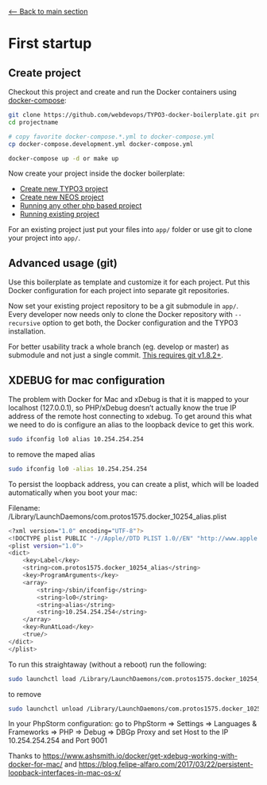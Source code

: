 [<-- Back to main section](../README.md)

# First startup

## Create project

Checkout this project and create and run the Docker containers using [docker-compose](https://github.com/docker/compose):

```bash
git clone https://github.com/webdevops/TYPO3-docker-boilerplate.git projectname
cd projectname

# copy favorite docker-compose.*.yml to docker-compose.yml
cp docker-compose.development.yml docker-compose.yml

docker-compose up -d or make up
```

Now create your project inside the docker boilerplate:

- [Create new TYPO3 project](PROJECT-TYPO3.md)
- [Create new NEOS project](PROJECT-NEOS.md)
- [Running any other php based project](PROJECT-OTHER.md)
- [Running existing project](PROJECT-EXISTING.md)

For an existing project just put your files into `app/` folder or use git to clone your project into `app/`.

## Advanced usage (git)

Use this boilerplate as template and customize it for each project. Put this Docker
configuration for each project into separate git repositories.

Now set your existing project repository to be a git submodule in `app/`.
Every developer now needs only to clone the Docker repository with `--recursive` option
to get both, the Docker configuration and the TYPO3 installation.

For better usability track a whole branch (eg. develop or master) as submodule and not just a single commit. [This requires git v1.8.2+](https://git.kernel.org/cgit/git/git.git/tree/Documentation/RelNotes/1.8.2.txt?id=v1.8.2#n186).

## XDEBUG for mac configuration

The problem with Docker for Mac and xDebug is that it is mapped to your localhost (127.0.0.1), so PHP/xDebug doesn’t actually know the true IP address of the remote host connecting to xdebug. To get around this what we need to do is configure an alias to the loopback device to get this work.

```bash
sudo ifconfig lo0 alias 10.254.254.254
```

to remove the maped alias

```bash
sudo ifconfig lo0 -alias 10.254.254.254
```

To persist the loopback address, you can create a plist, which will be loaded automatically when you boot your mac:

Filename: /Library/LaunchDaemons/com.protos1575.docker_10254_alias.plist

```bash
<?xml version="1.0" encoding="UTF-8"?>
<!DOCTYPE plist PUBLIC "-//Apple//DTD PLIST 1.0//EN" "http://www.apple.com/DTDs/PropertyList-1.0.dtd">
<plist version="1.0">
<dict>
    <key>Label</key>
    <string>com.protos1575.docker_10254_alias</string>
    <key>ProgramArguments</key>
    <array>
        <string>/sbin/ifconfig</string>
        <string>lo0</string>
        <string>alias</string>
        <string>10.254.254.254</string>
    </array>
    <key>RunAtLoad</key>
    <true/>
</dict>
</plist>
```
To run this straightaway (without a reboot) run the following:

```bash
sudo launchctl load /Library/LaunchDaemons/com.protos1575.docker_10254_alias.plist
```

to remove

```bash
sudo launchctl unload /Library/LaunchDaemons/com.protos1575.docker_10254_alias.plist
```

In your PhpStorm configuration: go to PhpStorm => Settings => Languages & Frameworks => PHP => Debug => DBGp Proxy and set Host to the IP 10.254.254.254 and Port 9001


Thanks to https://www.ashsmith.io/docker/get-xdebug-working-with-docker-for-mac/ and https://blog.felipe-alfaro.com/2017/03/22/persistent-loopback-interfaces-in-mac-os-x/
